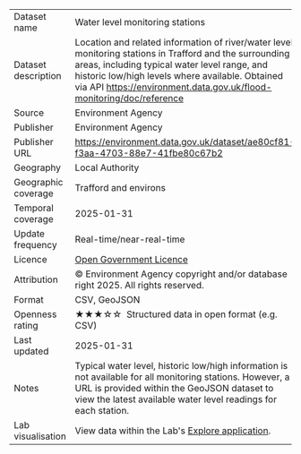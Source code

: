 <table>
<tr>
	<td>Dataset name</td>
	<td>Water level monitoring stations</td>
</tr>
<tr>
	<td>Dataset description</td>
	<td>Location and related information of river/water level monitoring stations in Trafford and the surrounding areas, including typical water level range, and historic low/high levels where available. Obtained via API <a href="https://environment.data.gov.uk/flood-monitoring/doc/reference">https://environment.data.gov.uk/flood-monitoring/doc/reference</a></td>
</tr>
<tr>
	<td>Source</td>
	<td>Environment Agency</td>
</tr>
<tr>
	<td>Publisher</td>
	<td>Environment Agency</td>
</tr>
<tr>
	<td>Publisher URL</td>
	<td><a href="https://environment.data.gov.uk/dataset/ae80cf81-f3aa-4703-88e7-41fbe80c67b2">https://environment.data.gov.uk/dataset/ae80cf81-f3aa-4703-88e7-41fbe80c67b2</a></td>
</tr>
<tr>
	<td>Geography</td>
	<td>Local Authority</td>
</tr>
<tr>
	<td>Geographic coverage</td>
	<td>Trafford and environs</td>
</tr>
<tr>
	<td>Temporal coverage</td>
	<td>2025-01-31</td>
</tr>
<tr>
	<td>Update frequency</td>
	<td>Real-time/near-real-time</td>
</tr>
<tr>
	<td>Licence</td>
	<td><a href="http://www.nationalarchives.gov.uk/doc/open-government-licence/version/3/">Open Government Licence</a></td>
</tr>
<tr>
	<td>Attribution</td>
	<td>© Environment Agency copyright and/or database right 2025. All rights reserved.</td>
</tr>
<tr>
	<td>Format</td>
	<td>CSV, GeoJSON</td>
</tr>
<tr>
	<td>Openness rating</td>
	<td>&#9733&#9733&#9733&#9734&#9734&nbsp; Structured data in open format (e.g. CSV)</td>
</tr>
<tr>
	<td>Last updated</td>
	<td>2025-01-31</td>
</tr>
<tr>
	<td>Notes</td>
	<td>Typical water level, historic low/high information is not available for all monitoring stations. However, a URL is provided within the GeoJSON dataset to view the latest available water level readings for each station.</td>
</tr>
<tr>
	<td>Lab visualisation</td>
	<td>View data within the Lab's <a href="https://www.trafforddatalab.io/maps/explore/index.html?dataset=water_level_monitoring">Explore application</a>.</td>
</tr>
</table>

